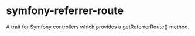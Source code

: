 # symfony-referrer-route
 A trait for Symfony controllers which provides a getReferrerRoute() method.
